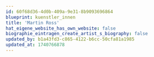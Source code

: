 ```yaml
---
id: 60f68d36-4d0b-409a-9e31-8b9093696864
blueprint: kuenstler_innen
title: 'Martin Ross'
hat_eigene_website_has_own_website: false
biographie_eintragen_create_artist_s_biography: false
updated_by: b1a43fd3-c865-4122-b6cc-50cfa81a1985
updated_at: 1740766878
---
```

